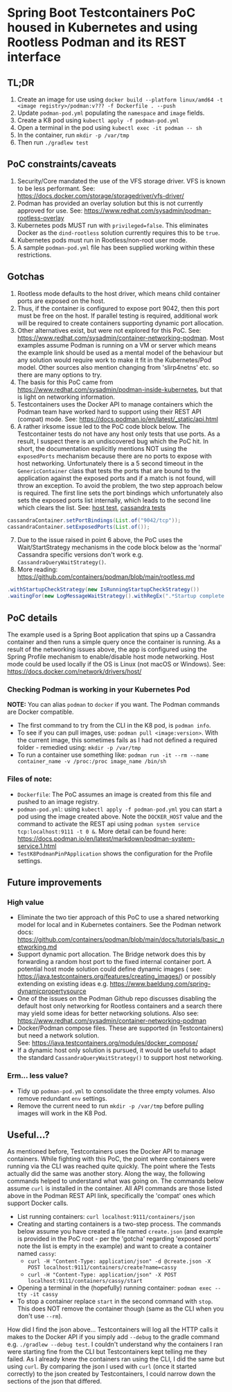 # Spring Boot Testcontainers PoC housed in Kubernetes and using Rootless Podman and its REST interface

## TL;DR
1. Create an image for use using `docker build --platform linux/amd64 -t <image registry>/podman:v??? -f Dockerfile . --push`
2. Update `podman-pod.yml` populating the `namespace` and `image` fields.
3. Create a K8 pod using `kubectl apply -f podman-pod.yml`
4. Open a terminal in the pod using `kubectl exec -it podman -- sh`
5. In the container, run `mkdir -p /var/tmp` 
6. Then run `./gradlew test`

## PoC constraints/caveats

1. Security/Core mandated the use of the VFS storage driver. VFS is known to be less performant.
   See: https://docs.docker.com/storage/storagedriver/vfs-driver/
2. Podman has provided an overlay solution but this is not currently approved for use.
   See: https://www.redhat.com/sysadmin/podman-rootless-overlay
3. Kubernetes pods MUST run with `privileged=false`. This eliminates Docker as the `dind-rootless` solution currently
   requires this to be `true`.
4. Kubernetes pods must run in Rootless/non-root user mode.
5. A sample `podman-pod.yml` file has been supplied working within these restrictions.

## Gotchas

1. Rootless mode defaults to the host driver, which means child container ports are exposed on the host.
2. Thus, if the container is configured to expose port 9042, then this port must be free on the host. If
   parallel testing is required, additional work will be required to create containers supporting dynamic port
   allocation.
3. Other alternatives exist, but were not explored for this PoC.
   See: https://www.redhat.com/sysadmin/container-networking-podman.
   Most examples assume Podman is running on a VM or server which means the example link should be used as a mental
   model of the behaviour but any solution would require work to make it fit in the Kubernetes/Pod model. Other 
sources also mention changing from 'slirp4netns' etc. so there are many options to try.
4. The basis for this PoC came from https://www.redhat.com/sysadmin/podman-inside-kubernetes, but that is
   light on networking information.
5. Testcontainers uses the Docker API to manage containers which the Podman team have worked hard to support
   using their REST API (compat) mode. See: https://docs.podman.io/en/latest/_static/api.html
6. A rather irksome issue led to the PoC code block below. The Testcontainer tests do not have any host only
   tests that use ports. As a result, I suspect there is an undiscovered bug which the PoC hit. In short, the
   documentation explicitly mentions NOT using the `exposedPorts` mechanism because there are no ports to expose
   with host networking. Unfortunately there is a 5 second timeout in the `GenericContainer` class that tests the
   ports that are bound to the application against the exposed ports and if a match is not found, will throw an
   exception. To avoid the problem, the two step approach below is required. The first line sets the port bindings
   which unfortunately also sets the exposed ports list internally, which leads to the second line which clears
   the list.
   See: [host test](https://github.com/testcontainers/testcontainers-java/blob/7b69ca0fdc71c12a9ec6f23eff7ab6fedc19388d/core/src/test/java/org/testcontainers/junit/DockerNetworkModeTest.java#L36),
   [cassandra tests](https://github.com/testcontainers/testcontainers-java/blob/7b69ca0fdc71c12a9ec6f23eff7ab6fedc19388d/modules/cassandra/src/test/java/org/testcontainers/containers/CassandraContainerTest.java#L15)

```java
cassandraContainer.setPortBindings(List.of("9042/tcp"));
cassandraContainer.setExposedPorts(List.of());
```

7. Due to the issue raised in point 6 above, the PoC uses the Wait/StartStrategy mechanisms in the code block
   below as the 'normal' Cassandra specific versions don't work e.g. `CassandraQueryWaitStrategy()`.
8. More reading: https://github.com/containers/podman/blob/main/rootless.md

```java
.withStartupCheckStrategy(new IsRunningStartupCheckStrategy())
.waitingFor(new LogMessageWaitStrategy().withRegEx(".*Startup complete.*"));
```

## PoC details

The example used is a Spring Boot application that spins up a Cassandra container and then runs a simple
query once the container is running. As a result of the networking issues above, the app is configured using
the Spring Profile mechanism to enable/disable host mode networking. Host mode could be used locally if 
the OS is Linux (not macOS or Windows). See: https://docs.docker.com/network/drivers/host/

### Checking Podman is working in your Kubernetes Pod

**NOTE:** You can alias `podman` to `docker` if you want. The Podman commands are Docker compatible.

- The first command to try from the CLI in the K8 pod, is `podman info`.
- To see if you can pull images, use: `podman pull <image:version>`. With the current image, this sometimes
  fails as I had not defined a required folder - remedied using: `mkdir -p /var/tmp`
- To run a container use something like: `podman run -it --rm --name container_name -v /proc:/proc image_name /bin/sh`

### Files of note:

- `Dockerfile`: The PoC assumes an image is created from this file and pushed to an image registry.
- `podman-pod.yml`: using `kubectl apply -f podman-pod.yml` you can start a pod using the image created
  above. Note the `DOCKER_HOST` value and the command to activate the REST api
  using `podman system service tcp:localhost:9111 -t 0 &`.
  More detail can be found here: https://docs.podman.io/en/latest/markdown/podman-system-service.1.html
- `TestK8PodmanPinPApplication` shows the configuration for the Profile settings.

## Future improvements

### High value

- Eliminate the two tier approach of this PoC to use a shared networking model for local and in Kubernetes containers. 
See the Podman network docs: https://github.com/containers/podman/blob/main/docs/tutorials/basic_networking.md
- Support dynamic port allocation. The Bridge network does this by forwarding a random host port to the fixed internal
  container port. A potential host mode solution could define dynamic images (
  see: https://java.testcontainers.org/features/creating_images/)
  or possibly extending on existing ideas e.g. https://www.baeldung.com/spring-dynamicpropertysource
- One of the issues on the Podman Github repo discusses disabling the default host only networking for Rootless
  containers and a search there may yield some ideas for better networking solutions. 
Also see: https://www.redhat.com/sysadmin/container-networking-podman
- Docker/Podman compose files. These are supported (in Testcontainers) but need a network solution.  
  See: https://java.testcontainers.org/modules/docker_compose/
- If a dynamic host only solution is pursued, it would be useful to adapt the standard `CassandraQueryWaitStrategy()`
  to support host networking.

### Erm... less value?

- Tidy up `podman-pod.yml` to consolidate the three empty volumes. Also remove redundant `env` settings.
- Remove the current need to run `mkdir -p /var/tmp` before pulling images will work in the K8 Pod.

## Useful...?

As mentioned before, Testcontainers uses the Docker API to manage containers. While fighting with this
PoC, the point where containers were running via the CLI was reached quite quickly. The point where the
Tests actually did the same was another story. Along the way, the following commands helped to understand
what was going on. The commands below assume `curl` is installed in the container. All API commands
are those listed above in the Podman REST API link, specifically the 'compat' ones which support Docker
calls.

- List running containers: `curl localhost:9111/containers/json`
- Creating and starting containers is a two-step process. The commands below assume you have created a file named
  `create.json` (and example is provided in the PoC root - per the 'gotcha' regarding 'exposed ports' note the
  list is empty in the example) and want to create a container named `cassy`:
    - `curl -H "Content-Type: application/json" -d @create.json -X POST localhost:9111/containers/create?name=cassy`
    - `curl -H "Content-Type: application/json" -X POST localhost:9111/containers/cassy/start`
- Opening a terminal in the (hopefully) running container: `podman exec --tty -it cassy`
- To stop a container replace `start` in the second command with `stop`. This does NOT remove the container
  though (same as the CLI when you don't use `--rm`).

How did I find the json above... Testcontainers will log all the HTTP calls it makes to the Docker API if
you simply add `--debug` to the gradle command e.g. `./gradlew --debug test`. I couldn't understand why
the containers I ran were starting fine from the CLI but Testcontainers kept telling me they failed. As
I already knew the containers ran using the CLI, I did the same but using `curl`. By comparing the json
I used with `curl` (once it started correctly) to the json created by Testcontainers, I could narrow down
the sections of the json that differed.  